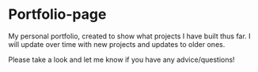 # Portfolio-page

My personal portfolio, created to show what projects I have built thus far. I will update over time with new projects and updates to older ones.

Please take a look and let me know if you have any advice/questions!
